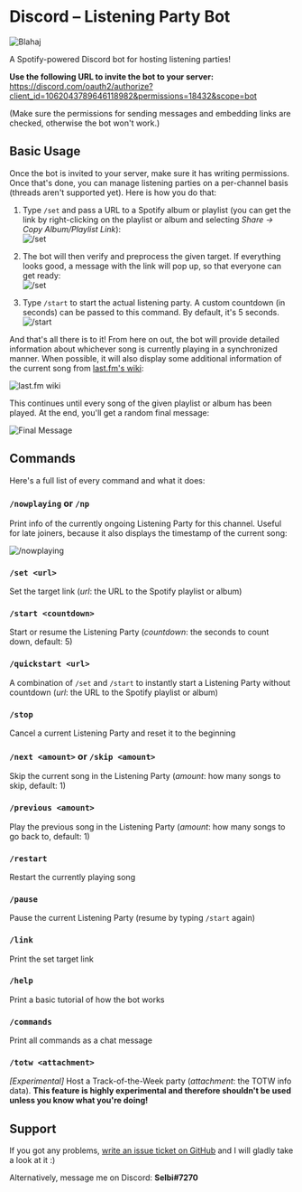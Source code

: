 # Discord – Listening Party Bot
![Blahaj](https://i.imgur.com/NuEmaM9.png)

A Spotify-powered Discord bot for hosting listening parties! 

**Use the following URL to invite the bot to your server:**\
https://discord.com/oauth2/authorize?client_id=1062043789646118982&permissions=18432&scope=bot

(Make sure the permissions for sending messages and embedding links are checked, otherwise the bot won't work.)

## Basic Usage
Once the bot is invited to your server, make sure it has writing permissions. Once that's done, you can manage listening parties on a per-channel basis (threads aren't supported yet). Here is how you do that:

1. Type `/set` and pass a URL to a Spotify album or playlist (you can get the link by right-clicking on the playlist or album and selecting _Share → Copy Album/Playlist Link_): \
![/set](https://i.imgur.com/M0Buzb5.png)

2. The bot will then verify and preprocess the given target. If everything looks good, a message with the link will pop up, so that everyone can get ready: \
![/set](https://i.imgur.com/eNPYJob.png)

3. Type `/start` to start the actual listening party. A custom countdown (in seconds) can be passed to this command. By default, it's 5 seconds. \
![/start](https://i.imgur.com/fmJn7ab.png)

And that's all there is to it! From here on out, the bot will provide detailed information about whichever song is currently playing in a synchronized manner. When possible, it will also display some additional information of the current song from [last.fm's wiki](https://www.last.fm/music/Apocalyptica/_/I+Don%27t+Care/+wiki):

![last.fm wiki](https://i.imgur.com/ebv9jUu.png)

This continues until every song of the given playlist or album has been played. At the end, you'll get a random final message:

![Final Message](https://i.imgur.com/X0lUDkB.png)

## Commands
Here's a full list of every command and what it does:

### `/nowplaying` or `/np`
Print info of the currently ongoing Listening Party for this channel. Useful for late joiners, because it also displays the timestamp of the current song:

![/nowplaying](https://i.imgur.com/LIlXCop.png)

### `/set <url>`
Set the target link (_url_: the URL to the Spotify playlist or album)

### `/start <countdown>`
Start or resume the Listening Party (_countdown_: the seconds to count down, default: 5)

### `/quickstart <url>`
A combination of `/set` and `/start` to instantly start a Listening Party without countdown (_url_: the URL to the Spotify playlist or album)

### `/stop`
Cancel a current Listening Party and reset it to the beginning

### `/next <amount>` or `/skip <amount>`
Skip the current song in the Listening Party (_amount_: how many songs to skip, default: 1)

### `/previous <amount>`
Play the previous song in the Listening Party (_amount_: how many songs to go back to, default: 1)

### `/restart`
Restart the currently playing song

### `/pause`
Pause the current Listening Party (resume by typing `/start` again)

### `/link`
Print the set target link

### `/help`
Print a basic tutorial of how the bot works

### `/commands`
Print all commands as a chat message

### `/totw <attachment>`
_[Experimental]_ Host a Track-of-the-Week party (_attachment_: the TOTW info data). **This feature is highly experimental and therefore shouldn't be used unless you know what you're doing!**

## Support
If you got any problems, [write an issue ticket on GitHub](https://github.com/Selbi182/ListeningPartyBot/issues) and I will gladly take a look at it :)

Alternatively, message me on Discord: **Selbi#7270**
